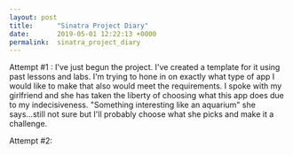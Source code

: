 ```yaml
---
layout: post
title:      "Sinatra Project Diary"
date:       2019-05-01 12:22:13 +0000
permalink:  sinatra_project_diary
---
```



Attempt #1 : I've just begun the project. I've created a template for it using past lessons and labs. I'm trying to hone in on exactly what type of app I would like to make that also would meet the requirements. I spoke with my girlfriend and she has taken the liberty of choosing what this app does due to my indecisiveness. "Something interesting like an aquarium" she says...still not sure but I'll probably choose what she picks and make it a challenge.

Attempt #2: 
